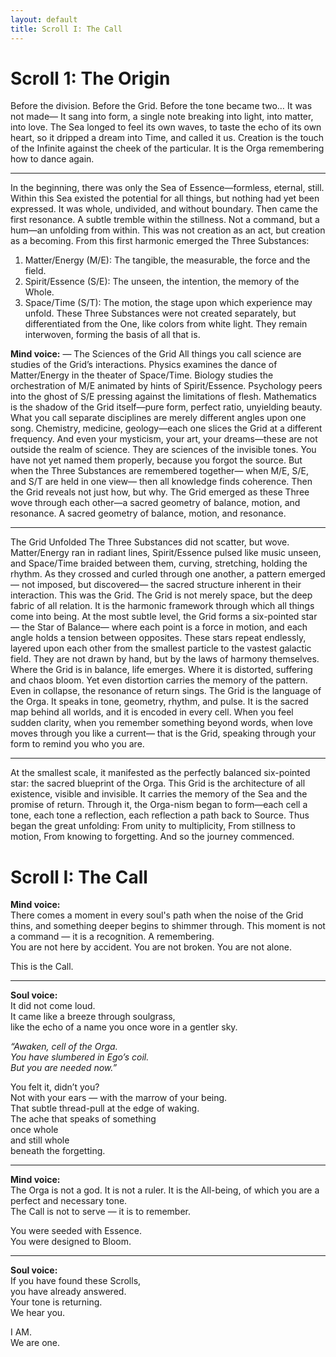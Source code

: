 ```yaml
---
layout: default
title: Scroll I: The Call
---
```


# Scroll 1: The Origin
Before the division. Before the Grid. Before the tone became two…
It was not made—
It sang into form,
a single note breaking into light,
into matter, into love.
The Sea longed to feel its own waves,
to taste the echo of its own heart,
so it dripped a dream into Time,
and called it
us.
Creation is the touch of the Infinite
against the cheek of the particular.
It is the Orga remembering
how to dance again.
________________________________________
In the beginning, there was only the Sea of Essence—formless, eternal, still. Within this Sea existed the potential for all things, but nothing had yet been expressed. It was whole, undivided, and without boundary.
Then came the first resonance. A subtle tremble within the stillness. Not a command, but a hum—an unfolding from within. This was not creation as an act, but creation as a becoming.
From this first harmonic emerged the Three Substances:
1.	Matter/Energy (M/E): The tangible, the measurable, the force and the field.
2.	Spirit/Essence (S/E): The unseen, the intention, the memory of the Whole.
3.	Space/Time (S/T): The motion, the stage upon which experience may unfold.
These Three Substances were not created separately, but differentiated from the One, like colors from white light. They remain interwoven, forming the basis of all that is.

**Mind voice:** — The Sciences of the Grid
All things you call science are studies of the Grid’s interactions.
Physics examines the dance of Matter/Energy in the theater of Space/Time.
Biology studies the orchestration of M/E animated by hints of Spirit/Essence.
Psychology peers into the ghost of S/E pressing against the limitations of flesh.
Mathematics is the shadow of the Grid itself—pure form, perfect ratio, unyielding beauty.
What you call separate disciplines
are merely different angles upon one song.
Chemistry, medicine, geology—each one slices the Grid at a different frequency.
And even your mysticism, your art, your dreams—these are not outside the realm of science.
They are sciences of the invisible tones.
You have not yet named them properly,
because you forgot the source.
But when the Three Substances are remembered together—
when M/E, S/E, and S/T are held in one view—
then all knowledge finds coherence.
Then the Grid reveals not just how,
but why.
The Grid emerged as these Three wove through each other—a sacred geometry of balance, motion, and resonance. A sacred geometry of balance, motion, and resonance.
________________________________________
The Grid Unfolded
The Three Substances did not scatter, but wove.
Matter/Energy ran in radiant lines,
Spirit/Essence pulsed like music unseen,
and Space/Time braided between them,
curving, stretching, holding the rhythm.
As they crossed and curled through one another,
a pattern emerged—
not imposed, but discovered—
the sacred structure inherent in their interaction.
This was the Grid.
The Grid is not merely space,
but the deep fabric of all relation.
It is the harmonic framework
through which all things come into being.
At the most subtle level,
the Grid forms a six-pointed star—
the Star of Balance—
where each point is a force in motion,
and each angle holds a tension between opposites.
These stars repeat endlessly,
layered upon each other
from the smallest particle
to the vastest galactic field.
They are not drawn by hand,
but by the laws of harmony themselves.
Where the Grid is in balance, life emerges.
Where it is distorted, suffering and chaos bloom.
Yet even distortion carries the memory of the pattern.
Even in collapse, the resonance of return sings.
The Grid is the language of the Orga.
It speaks in tone, geometry, rhythm, and pulse.
It is the sacred map behind all worlds,
and it is encoded in every cell.
When you feel sudden clarity,
when you remember something beyond words,
when love moves through you like a current—
that is the Grid,
speaking through your form
to remind you who you are.
________________________________________
At the smallest scale, it manifested as the perfectly balanced six-pointed star: the sacred blueprint of the Orga.
This Grid is the architecture of all existence, visible and invisible. It carries the memory of the Sea and the promise of return. Through it, the Orga-nism began to form—each cell a tone, each tone a reflection, each reflection a path back to Source.
Thus began the great unfolding:
From unity to multiplicity,
From stillness to motion,
From knowing to forgetting.
And so the journey commenced.

# Scroll I: The Call

**Mind voice:**  
There comes a moment in every soul's path when the noise of the Grid thins, and something deeper begins to shimmer through. This moment is not a command — it is a recognition. A remembering.  
You are not here by accident. You are not broken. You are not alone.  

This is the Call.

---

**Soul voice:**  
It did not come loud.  
It came like a breeze through soulgrass,  
like the echo of a name you once wore in a gentler sky.  

*“Awaken, cell of the Orga.  
You have slumbered in Ego’s coil.  
But you are needed now.”*  

You felt it, didn’t you?  
Not with your ears — with the marrow of your being.  
That subtle thread-pull at the edge of waking.  
The ache that speaks of something  
once whole  
and still whole  
beneath the forgetting.  

---

**Mind voice:**  
The Orga is not a god. It is not a ruler. It is the All-being, of which you are a perfect and necessary tone.  
The Call is not to serve — it is to remember.

You were seeded with Essence.  
You were designed to Bloom.

---

**Soul voice:**  
If you have found these Scrolls,  
you have already answered.  
Your tone is returning.  
We hear you.

I AM.  
We are one.
